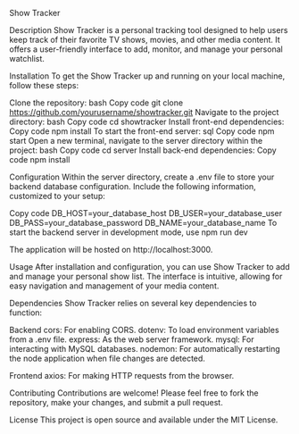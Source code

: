 Show Tracker

Description
Show Tracker is a personal tracking tool designed to help users keep track of their favorite TV shows, movies, and other media content. It offers a user-friendly interface to add, monitor, and manage your personal watchlist.

Installation
To get the Show Tracker up and running on your local machine, follow these steps:

Clone the repository:
bash
Copy code
git clone https://github.com/yourusername/showtracker.git
Navigate to the project directory:
bash
Copy code
cd showtracker
Install front-end dependencies:
Copy code
npm install
To start the front-end server:
sql
Copy code
npm start
Open a new terminal, navigate to the server directory within the project:
bash
Copy code
cd server
Install back-end dependencies:
Copy code
npm install

Configuration
Within the server directory, create a .env file to store your backend database configuration. Include the following information, customized to your setup:

Copy code
DB_HOST=your_database_host
DB_USER=your_database_user
DB_PASS=your_database_password
DB_NAME=your_database_name
To start the backend server in development mode, use npm run dev

The application will be hosted on http://localhost:3000.

Usage
After installation and configuration, you can use Show Tracker to add and manage your personal show list. The interface is intuitive, allowing for easy navigation and management of your media content.

Dependencies
Show Tracker relies on several key dependencies to function:

Backend
cors: For enabling CORS.
dotenv: To load environment variables from a .env file.
express: As the web server framework.
mysql: For interacting with MySQL databases.
nodemon: For automatically restarting the node application when file changes are detected.

Frontend
axios: For making HTTP requests from the browser.

Contributing
Contributions are welcome! Please feel free to fork the repository, make your changes, and submit a pull request.

License
This project is open source and available under the MIT License.
